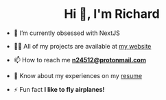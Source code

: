 <h1 align="center">Hi 👋, I'm Richard</h1>

- 🌱 I’m currently obsessed with NextJS

- 👨‍💻 All of my projects are available at [my website](https://portfoliowebsite-flax.vercel.app/projects)

- 📫 How to reach me **n24512@protonmail.com**

- 📄 Know about my experiences on my [resume](https://drive.google.com/file/d/1hlnrrxr4JLI24sLyqek4FOPYPfDgbQRK/view?usp=sharing)

- ⚡ Fun fact **I like to fly airplanes!**
